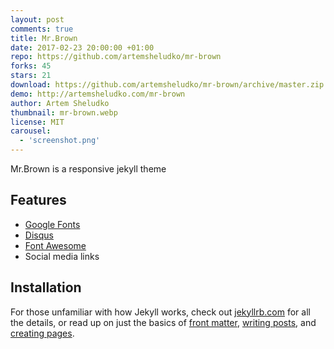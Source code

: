 ```yaml
---
layout: post
comments: true
title: Mr.Brown
date: 2017-02-23 20:00:00 +01:00
repo: https://github.com/artemsheludko/mr-brown
forks: 45
stars: 21
download: https://github.com/artemsheludko/mr-brown/archive/master.zip
demo: http://artemsheludko.com/mr-brown
author: Artem Sheludko
thumbnail: mr-brown.webp
license: MIT
carousel:
  - 'screenshot.png'
---
```


Mr.Brown is a responsive jekyll theme

## Features

* [Google Fonts](https://fonts.google.com/)
* [Disqus](https://disqus.com/)
* [Font Awesome](https://fontawesome.io/)
* Social media links

## Installation

For those unfamiliar with how Jekyll works, check out [jekyllrb.com](https://jekyllrb.com/) for all the details, or read up on just the basics of [front matter](https://jekyllrb.com/docs/frontmatter/), [writing posts](https://jekyllrb.com/docs/posts/), and [creating pages](https://jekyllrb.com/docs/pages/).

